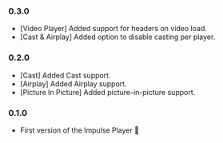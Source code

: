 ### 0.3.0

- [Video Player] Added support for headers on video load.
- [Cast & Airplay] Added option to disable casting per player.

### 0.2.0

- [Cast] Added Cast support.
- [Airplay] Added Airplay support.
- [Picture In Picture] Added picture-in-picture support.

### 0.1.0

- First version of the Impulse Player 🚀
